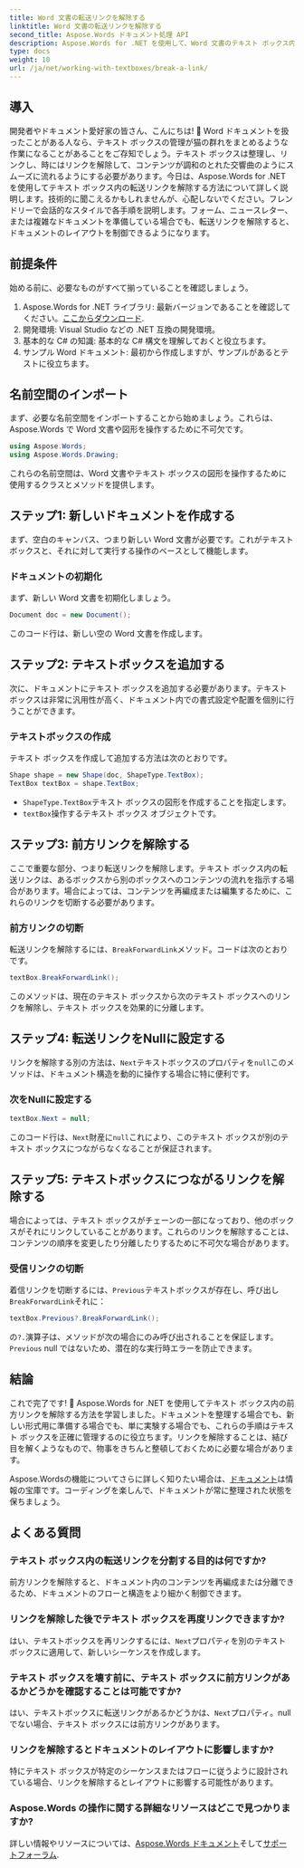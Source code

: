 ```yaml
---
title: Word 文書の転送リンクを解除する
linktitle: Word 文書の転送リンクを解除する
second_title: Aspose.Words ドキュメント処理 API
description: Aspose.Words for .NET を使用して、Word 文書のテキスト ボックス内の転送リンクを解除する方法を学びます。ガイドに従って、よりスムーズなドキュメント管理エクスペリエンスを実現してください。
type: docs
weight: 10
url: /ja/net/working-with-textboxes/break-a-link/
---
```


## 導入

開発者やドキュメント愛好家の皆さん、こんにちは! 🌟 Word ドキュメントを扱ったことがある人なら、テキスト ボックスの管理が猫の群れをまとめるような作業になることがあることをご存知でしょう。テキスト ボックスは整理し、リンクし、時にはリンクを解除して、コンテンツが調和のとれた交響曲のようにスムーズに流れるようにする必要があります。今日は、Aspose.Words for .NET を使用してテキスト ボックス内の転送リンクを解除する方法について詳しく説明します。技術的に聞こえるかもしれませんが、心配しないでください。フレンドリーで会話的なスタイルで各手順を説明します。フォーム、ニュースレター、または複雑なドキュメントを準備している場合でも、転送リンクを解除すると、ドキュメントのレイアウトを制御できるようになります。

## 前提条件

始める前に、必要なものがすべて揃っていることを確認しましょう。

1.  Aspose.Words for .NET ライブラリ: 最新バージョンであることを確認してください。[ここからダウンロード](https://releases.aspose.com/words/net/).
2. 開発環境: Visual Studio などの .NET 互換の開発環境。
3. 基本的な C# の知識: 基本的な C# 構文を理解しておくと役立ちます。
4. サンプル Word ドキュメント: 最初から作成しますが、サンプルがあるとテストに役立ちます。

## 名前空間のインポート

まず、必要な名前空間をインポートすることから始めましょう。これらは、Aspose.Words で Word 文書や図形を操作するために不可欠です。

```csharp
using Aspose.Words;
using Aspose.Words.Drawing;
```

これらの名前空間は、Word 文書やテキスト ボックスの図形を操作するために使用するクラスとメソッドを提供します。

## ステップ1: 新しいドキュメントを作成する

まず、空白のキャンバス、つまり新しい Word 文書が必要です。これがテキスト ボックスと、それに対して実行する操作のベースとして機能します。

### ドキュメントの初期化

まず、新しい Word 文書を初期化しましょう。

```csharp
Document doc = new Document();
```

このコード行は、新しい空の Word 文書を作成します。

## ステップ2: テキストボックスを追加する

次に、ドキュメントにテキスト ボックスを追加する必要があります。テキスト ボックスは非常に汎用性が高く、ドキュメント内での書式設定や配置を個別に行うことができます。

### テキストボックスの作成

テキスト ボックスを作成して追加する方法は次のとおりです。

```csharp
Shape shape = new Shape(doc, ShapeType.TextBox);
TextBox textBox = shape.TextBox;
```

- `ShapeType.TextBox`テキスト ボックスの図形を作成することを指定します。
- `textBox`操作するテキスト ボックス オブジェクトです。

## ステップ3: 前方リンクを解除する

ここで重要な部分、つまり転送リンクを解除します。テキスト ボックス内の転送リンクは、あるボックスから別のボックスへのコンテンツの流れを指示する場合があります。場合によっては、コンテンツを再編成または編集するために、これらのリンクを切断する必要があります。

### 前方リンクの切断

転送リンクを解除するには、`BreakForwardLink`メソッド。コードは次のとおりです。

```csharp
textBox.BreakForwardLink();
```

このメソッドは、現在のテキスト ボックスから次のテキスト ボックスへのリンクを解除し、テキスト ボックスを効果的に分離します。

## ステップ4: 転送リンクをNullに設定する

リンクを解除する別の方法は、`Next`テキストボックスのプロパティを`null`このメソッドは、ドキュメント構造を動的に操作する場合に特に便利です。

### 次をNullに設定する

```csharp
textBox.Next = null;
```

このコード行は、`Next`財産に`null`これにより、このテキスト ボックスが別のテキスト ボックスにつながらなくなることが保証されます。

## ステップ5: テキストボックスにつながるリンクを解除する

場合によっては、テキスト ボックスがチェーンの一部になっており、他のボックスがそれにリンクしていることがあります。これらのリンクを解除することは、コンテンツの順序を変更したり分離したりするために不可欠な場合があります。

### 受信リンクの切断

着信リンクを切断するには、`Previous`テキストボックスが存在し、呼び出し`BreakForwardLink`それに：

```csharp
textBox.Previous?.BreakForwardLink();
```

の`?.`演算子は、メソッドが次の場合にのみ呼び出されることを保証します。`Previous` null ではないため、潜在的な実行時エラーを防止できます。

## 結論

これで完了です! 🎉 Aspose.Words for .NET を使用してテキスト ボックス内の前方リンクを解除する方法を学習しました。ドキュメントを整理する場合でも、新しい形式用に準備する場合でも、単に実験する場合でも、これらの手順はテキスト ボックスを正確に管理するのに役立ちます。リンクを解除することは、結び目を解くようなもので、物事をきちんと整頓しておくために必要な場合があります。 

 Aspose.Wordsの機能についてさらに詳しく知りたい場合は、[ドキュメント](https://reference.aspose.com/words/net/)は情報の宝庫です。コーディングを楽しんで、ドキュメントが常に整理された状態を保ちましょう。

## よくある質問

### テキスト ボックス内の転送リンクを分割する目的は何ですか?

前方リンクを解除すると、ドキュメント内のコンテンツを再編成または分離できるため、ドキュメントのフローと構造をより細かく制御できます。

### リンクを解除した後でテキスト ボックスを再度リンクできますか?

はい、テキストボックスを再リンクするには、`Next`プロパティを別のテキスト ボックスに適用して、新しいシーケンスを作成します。

### テキスト ボックスを壊す前に、テキスト ボックスに前方リンクがあるかどうかを確認することは可能ですか?

はい、テキストボックスに転送リンクがあるかどうかは、`Next`プロパティ。null でない場合、テキスト ボックスには前方リンクがあります。

### リンクを解除するとドキュメントのレイアウトに影響しますか?

特にテキスト ボックスが特定のシーケンスまたはフローに従うように設計されている場合、リンクを解除するとレイアウトに影響する可能性があります。

### Aspose.Words の操作に関する詳細なリソースはどこで見つかりますか?

詳しい情報やリソースについては、[Aspose.Words ドキュメント](https://reference.aspose.com/words/net/)そして[サポートフォーラム](https://forum.aspose.com/c/words/8).